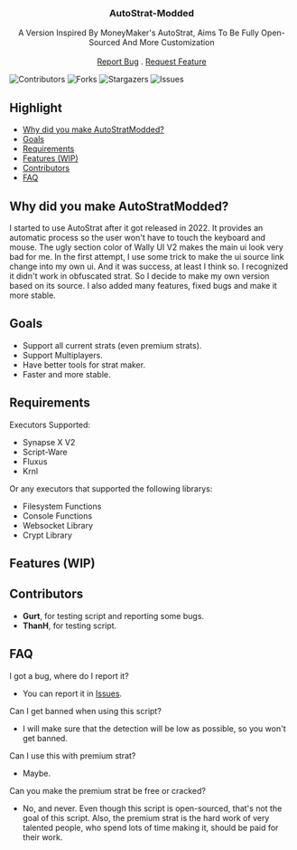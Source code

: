<br/>
<p align="center">
  <h3 align="center">AutoStrat-Modded</h3>

  <p align="center">
    A Version Inspired By MoneyMaker's AutoStrat, Aims To Be Fully Open-Sourced And More Customization
    <br/>
    <br/>
    <a href="https://github.com/Sigmanic/AutoStratModded/issues">Report Bug</a>
    .
    <a href="https://github.com/Sigmanic/AutoStratModded/issues">Request Feature</a>
  </p>
</p>

![Contributors](https://img.shields.io/github/contributors/Sigmanic/AutoStratModded?color=dark-green) ![Forks](https://img.shields.io/github/forks/Sigmanic/AutoStratModded?style=social) ![Stargazers](https://img.shields.io/github/stars/Sigmanic/AutoStratModded?style=social) ![Issues](https://img.shields.io/github/issues/Sigmanic/AutoStratModded) 

## Highlight

* [Why did you make AutoStratModded?](#why-did-you-make-autostratmodded)
* [Goals](#goals)
* [Requirements](#requirements)
* [Features (WIP)](#features-wip)
* [Contributors](#contributors)
* [FAQ](#faq)

## Why did you make AutoStratModded?

I started to use AutoStrat after it got released in 2022. It provides an automatic process so the user won't have to touch the keyboard and mouse. The ugly section color of Wally UI V2 makes the main ui look very bad for me. In the first attempt, I use some trick to make the ui source link change into my own ui. And it was success, at least I think so. I recognized it didn't work in obfuscated strat. So I decide to make my own version based on its source. I also added many features, fixed bugs and make it more stable.

## Goals
* Support all current strats (even premium strats).
* Support Multiplayers.
* Have better tools for strat maker.
* Faster and more stable.

## Requirements
Executors Supported:
* Synapse X V2
* Script-Ware
* Fluxus
* Krnl

Or any executors that supported the following librarys:
* Filesystem Functions
* Console Functions
* Websocket Library
* Crypt Library

## Features (WIP)

## Contributors
* **Gurt**, for testing script and reporting some bugs.
* **ThanH**, for testing script.

## FAQ
I got a bug, where do I report it?
* You can report it in [Issues](https://github.com/Sigmanic/AutoStratModded/issues).

Can I get banned when using this script?
* I will make sure that the detection will be low as possible, so you won't get banned.

Can I use this with premium strat?
* Maybe.

Can you make the premium strat be free or cracked?
* No, and never. Even though this script is open-sourced, that's not the goal of this script. Also, the premium strat is the hard work of very talented people, who spend lots of time making it, should be paid for their work.
